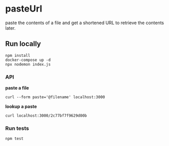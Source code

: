 # pasteUrl

paste the contents of a file and get a shortened URL to retrieve the contents
later.

## Run locally

```
npm install
docker-compose up -d
npx nodemon index.js
```

### API

**paste a file**

```
curl --form paste='@filename' localhost:3000
```

**lookup a paste**

```
curl localhost:3000/2c77bf7f9629d00b
```

### Run tests

```
npm test
```

